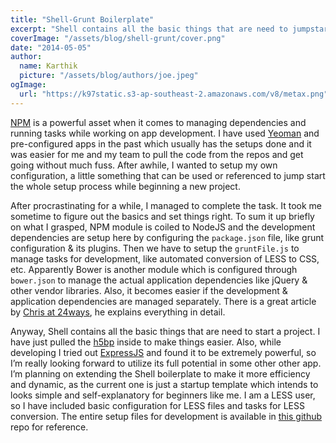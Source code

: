 ```yaml
---
title: "Shell-Grunt Boilerplate"
excerpt: "Shell contains all the basic things that are need to jumpstart a project without dealing with bootstrapping. I have forked the h5bp repo to make things easier for the app structure."
coverImage: "/assets/blog/shell-grunt/cover.png"
date: "2014-05-05"
author:
  name: Karthik
  picture: "/assets/blog/authors/joe.jpeg"
ogImage:
  url: "https://k97static.s3-ap-southeast-2.amazonaws.com/v8/metax.png"
---
```


[NPM](https://www.npmjs.com/) is a powerful asset when it comes to managing dependencies and running tasks while working on app development. I have used [Yeoman](http://yeoman.io/) and pre-configured apps in the past which usually has the setups done and it was easier for me and my team to pull the code from the repos and get going without much fuss. After awhile, I wanted to setup my own configuration, a little something that can be used or referenced to jump start the whole setup process while beginning a new project.

After procrastinating for a while, I managed to complete the task. It took me sometime to figure out the basics and set things right. To sum it up briefly on what I grasped, NPM module is coiled to NodeJS and the development dependencies are setup here by configuring the `package.json` file, like grunt configuration & its plugins. Then we have to setup the `gruntFile.js` to manage tasks for development, like automated conversion of LESS to CSS, etc. Apparently Bower is another module which is configured through `bower.json` to manage the actual application dependencies like jQuery & other vendor libraries. Also, it becomes easier if the development & application dependencies are managed separately. There is a great article by [Chris at 24ways](http://24ways.org/2013/grunt-is-not-weird-and-hard/), he explains everything in detail.

Anyway, Shell contains all the basic things that are need to start a project. I have just pulled the [h5bp](http://html5boilerplate.com/) inside to make things easier. Also, while developing I tried out [ExpressJS](http://expressjs.com/) and found it to be extremely powerful, so I’m really looking forward to utilize its full potential in some other other app. I’m planning on extending the Shell boilerplate to make it more efficiency and dynamic, as the current one is just a startup template which intends to looks simple and self-explanatory for beginners like me. I am a LESS user, so I have included basic configuration for LESS files and tasks for LESS conversion. The entire setup files for development is available in [this github](https://github.com/k97/shell) repo for reference.
